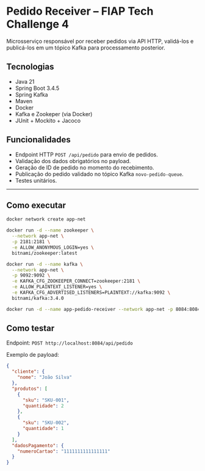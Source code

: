 # Pedido Receiver – FIAP Tech Challenge 4

Microsserviço responsável por receber pedidos via API HTTP, validá-los e publicá-los em um tópico Kafka para processamento posterior.

## Tecnologias 
- Java 21
- Spring Boot 3.4.5
- Spring Kafka
- Maven
- Docker
- Kafka e Zookeper (via Docker)
- JUnit + Mockito + Jacoco

## Funcionalidades

- Endpoint HTTP `POST /api/pedido` para envio de pedidos.
- Validação dos dados obrigatórios no payload.
- Geração de ID de pedido no momento do recebimento.
- Publicação do pedido validado no tópico Kafka `novo-pedido-queue`.
- Testes unitários.


---

## Como executar

```bash
docker network create app-net

docker run -d --name zookeeper \
  --network app-net \
  -p 2181:2181 \
  -e ALLOW_ANONYMOUS_LOGIN=yes \
  bitnami/zookeeper:latest

docker run -d --name kafka \
  --network app-net \
  -p 9092:9092 \
  -e KAFKA_CFG_ZOOKEEPER_CONNECT=zookeeper:2181 \
  -e ALLOW_PLAINTEXT_LISTENER=yes \
  -e KAFKA_CFG_ADVERTISED_LISTENERS=PLAINTEXT://kafka:9092 \
  bitnami/kafka:3.4.0

docker run -d --name app-pedido-receiver --network app-net -p 8084:8084 anacsilva/app-pedido-receiver:1.0
```

## Como testar

 Endpoint:
`POST http://localhost:8084/api/pedido`


Exemplo de payload: 
```json
{
  "cliente": {
    "nome": "João Silva"
  },
  "produtos": [
    {
      "sku": "SKU-001",
      "quantidade": 2
    },
    {
      "sku": "SKU-002",
      "quantidade": 1
    }
  ],
  "dadosPagamento": {
    "numeroCartao": "1111111111111111"
  }
}
```


